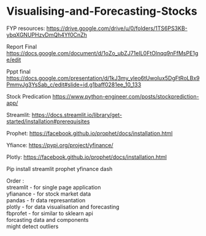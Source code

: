 # Visualising-and-Forecasting-Stocks

FYP resources:
https://drive.google.com/drive/u/0/folders/1TS6PS3KB-ybqXGNUPHzvDmQh4Yf0CnZh

Report Final
https://docs.google.com/document/d/1oZo_ubZJ71eIL0FtOlnqq9nFfMsPE1ge/edit

Pppt final
https://docs.google.com/presentation/d/1kJ3my_yleo6tUwoIux5DgFtRoLBx9PmmvJg3YsSab_c/edit#slide=id.g1baff0281ee_10_133

Stock Predication
https://www.python-engineer.com/posts/stockprediction-app/

Streamlit:
https://docs.streamlit.io/library/get-started/installation#prerequisites

Prophet:
https://facebook.github.io/prophet/docs/installation.html

Yfiance:
https://pypi.org/project/yfinance/

Plotly:
https://facebook.github.io/prophet/docs/installation.html


Pip install streamlit prophet yfinance dash

Order :<br />
streamlit - for single page application<br />
yfianance - for stock market data<br />
pandas - fr data represantation<br />
plotly - for data visualisation and forecasting<br />
fbprofet - for similar to sklearn api <br />
forcasting data and components<br />
might detect outliers<br />
